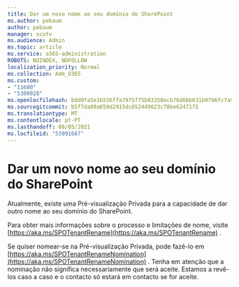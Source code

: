 ```yaml
---
title: Dar um novo nome ao seu domínio do SharePoint
ms.author: pebaum
author: pebaum
manager: scotv
ms.audience: Admin
ms.topic: article
ms.service: o365-administration
ROBOTS: NOINDEX, NOFOLLOW
localization_priority: Normal
ms.collection: Adm_O365
ms.custom:
- "11680"
- "5300028"
ms.openlocfilehash: bdd0fa5e1b556ffa7975f75b03350acb76d6bb631b9796fc7a92a12ff50c92a6
ms.sourcegitcommit: b5f7da89a650d2915dc652449623c78be6247175
ms.translationtype: MT
ms.contentlocale: pt-PT
ms.lasthandoff: 08/05/2021
ms.locfileid: "53991687"
---
```

# <a name="rename-your-sharepoint-domain"></a>Dar um novo nome ao seu domínio do SharePoint

Atualmente, existe uma Pré-visualização Privada para a capacidade de dar outro nome ao seu domínio do SharePoint.

Para obter mais informações sobre o processo e limitações de nome, visite [https://aka.ms/SPOTenantRename](https://aka.ms/SPOTenantRename) .

Se quiser nomear-se na Pré-visualização Privada, pode fazê-lo em [https://aka.ms/SPOTenantRenameNomination](https://aka.ms/SPOTenantRenameNomination) . Tenha em atenção que a nominação não significa necessariamente que será aceite. Estamos a revê-los caso a caso e o contacto só estará em contacto se for aceite.
